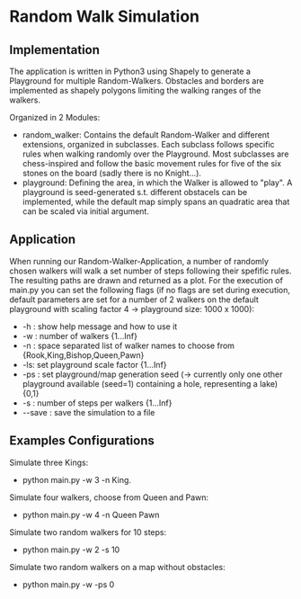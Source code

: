# Random Walk Simulation

## Implementation
The application is written in Python3 using Shapely to generate a Playground for multiple Random-Walkers.
Obstacles and borders are implemented as shapely polygons limiting the walking ranges of the walkers.

Organized in 2 Modules:

- random_walker: Contains the default Random-Walker and different extensions, organized in subclasses. Each subclass follows specific rules when walking randomly over the Playground. Most subclasses are chess-inspired and follow the basic movement rules for five of the six stones on the board (sadly there is no Knight...).
- playground: Defining the area, in which the Walker is allowed to "play". A playground is seed-generated s.t. different obstacels can be implemented, while the default map simply spans an quadratic area that can be scaled via initial argument. 

## Application

When running our Random-Walker-Application, a number of randomly chosen walkers will walk a set number of steps following their spefific rules. The resulting paths are drawn and returned as a plot.
For the execution of main.py you can set the following flags (if no flags are set during execution, default parameters are set for a number of 2 walkers on the default playground with scaling factor 4 -> playground size: 1000 x 1000):
- -h : show help message and how to use it
- -w : number of walkers {1...Inf}
- -n : space separated list of walker names to choose from {Rook,King,Bishop,Queen,Pawn}
- -ls: set playground scale factor {1...Inf}
- -ps : set playground/map generation seed (-> currently only one other playground available (seed=1) containing a hole, representing a lake) {0,1}
- -s : number of steps per walkers {1...Inf}
- --save : save the simulation to a file


## Examples Configurations

Simulate three Kings:  
- python main.py -w 3 -n King.

Simulate four walkers, choose from Queen and Pawn: 
- python main.py -w 4 -n Queen Pawn

Simulate two random walkers for 10 steps:
- python main.py -w 2 -s 10

Simulate two random walkers on a map without obstacles:
- python main.py -w -ps 0
